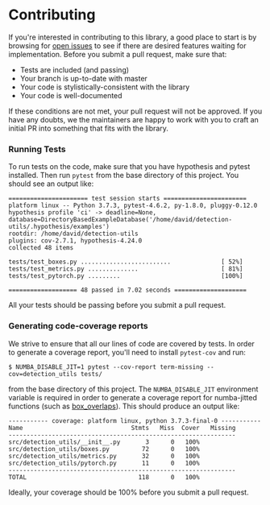 # Contributing
If you're interested in contributing to this library, a good place to start is by browsing for [open issues](https://github.com/davidmascharka/detection-utils/issues) to see if there are desired features waiting for implementation. Before you submit a pull request, make sure that:

- Tests are included (and passing)
- Your branch is up-to-date with master
- Your code is stylistically-consistent with the library
- Your code is well-documented

If these conditions are not met, your pull request will not be approved. If you have any doubts, we the maintainers are happy to work with you to craft an initial PR into something that fits with the library.

### Running Tests

To run tests on the code, make sure that you have hypothesis and pytest installed. Then run `pytest` from the base directory of this project. You should see an output like:

```
====================== test session starts =======================
platform linux -- Python 3.7.3, pytest-4.6.2, py-1.8.0, pluggy-0.12.0
hypothesis profile 'ci' -> deadline=None, database=DirectoryBasedExampleDatabase('/home/david/detection-utils/.hypothesis/examples')
rootdir: /home/david/detection-utils
plugins: cov-2.7.1, hypothesis-4.24.0
collected 48 items                                               

tests/test_boxes.py .........................              [ 52%]
tests/test_metrics.py ..............                       [ 81%]
tests/test_pytorch.py .........                            [100%]

=================== 48 passed in 7.02 seconds ====================
```

All your tests should be passing before you submit a pull request.

### Generating code-coverage reports

We strive to ensure that all our lines of code are covered by tests. In order to generate a coverage report, you'll need to install `pytest-cov` and run:

``` shell
$ NUMBA_DISABLE_JIT=1 pytest --cov-report term-missing --cov=detection_utils tests/
```

from the base directory of this project. The `NUMBA_DISABLE_JIT` environment variable is required in order to generate a coverage report for numba-jitted functions (such as [box_overlaps](https://github.com/davidmascharka/detection-utils/blob/master/src/detection_utils/boxes.py#L29)). This should produce an output like:

```
----------- coverage: platform linux, python 3.7.3-final-0 -----------
Name                              Stmts   Miss  Cover   Missing
---------------------------------------------------------------
src/detection_utils/__init__.py       3      0   100%
src/detection_utils/boxes.py         72      0   100%
src/detection_utils/metrics.py       32      0   100%
src/detection_utils/pytorch.py       11      0   100%
---------------------------------------------------------------
TOTAL                               118      0   100%
```

Ideally, your coverage should be 100% before you submit a pull request.
